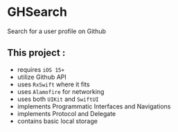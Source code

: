# GHSearch
Search for a user profile on Github

## This project :

- requires `iOS 15+`
- utilize Github API
- uses `RxSwift` where it fits
- uses `Alamofire` for networking
- uses both `UIKit` and `SwiftUI`
- implements Programmatic Interfaces and Navigations
- implements Protocol and Delegate
- contains basic local storage

